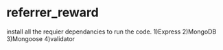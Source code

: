 # referrer_reward

install all the requier dependancies to run the code.
1)Express
2)MongoDB
3)Mongoose
4)validator

